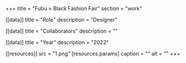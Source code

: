 +++
title = "Fubu × Black Fashion Fair"
section = "work"

[[data]]
title = "Role"
description = "Designer"

[[data]]
title = "Collaborators"
description = ""

[[data]]
title = "Year"
description = "2022"

[[resources]]
src = "1.png"
[resources.params]
caption = ""
alt = ""
+++